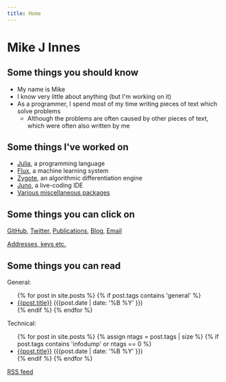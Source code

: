 ```yaml
---
title: Home
---
```


# Mike J Innes

## Some things you should know

* My name is Mike
* I know very little about anything (but I'm working on it)
* As a programmer, I spend most of my time writing pieces of text which solve problems
  * Although the problems are often caused by other pieces of text, which were often also written by me

## Some things I've worked on

* [Julia](https://julialang.org/), a programming language
* [Flux](https://en.wikipedia.org/wiki/Flux_(machine-learning_framework)), a machine learning system
* [Zygote](https://github.com/FluxML/Zygote.jl), an algorithmic differentiation engine
* [Juno](http://junolab.org), a live-coding IDE
* [Various miscellaneous packages](https://github.com/MikeInnes/)

## Some things you can click on

[GitHub](https://github.com/MikeInnes), [Twitter](https://twitter.com/MikeJInnes), [Publications](https://scholar.google.co.uk/citations?user=zffDj88AAAAJ&hl=en), [Blog]({{site.url}}), [Email](mailto:complaints@mikeinnes.io)

[Addresses, keys etc.](keys.html)

## Some things you can read

General:
<ul>
{% for post in site.posts %}
{% if post.tags contains 'general' %}
<li>
  <a href="{{post.url}}">{{post.title}}</a> ({{post.date | date: '%B %Y' }})
</li>
{% endif %}
{% endfor %}
</ul>

Technical:
<ul>
{% for post in site.posts %}
{% assign ntags = post.tags | size %}
{% if post.tags contains 'infodump' or ntags == 0 %}
<li>
  <a href="{{post.url}}">{{post.title}}</a> ({{post.date | date: '%B %Y' }})
</li>
{% endif %}
{% endfor %}
</ul>

[RSS feed](/feed.xml)
